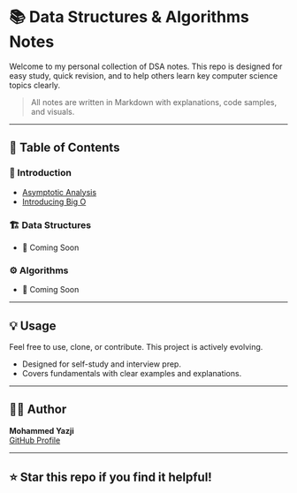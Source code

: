 # 📚 Data Structures & Algorithms Notes

Welcome to my personal collection of DSA notes. This repo is designed for easy study, quick revision, and to help others learn key computer science topics clearly.

> All notes are written in Markdown with explanations, code samples, and visuals.

---

## 📂 Table of Contents

### 🔰 Introduction

- [Asymptotic Analysis](./notes/Intro/1-Asymptotic%20Analysis.md)
- [Introducing Big O](./notes/Intro/2-Introducing%20Big%20O.md)

### 🏗️ Data Structures

- 📌 Coming Soon

### ⚙️ Algorithms

- 📌 Coming Soon

---

## 💡 Usage

Feel free to use, clone, or contribute. This project is actively evolving.

- Designed for self-study and interview prep.
- Covers fundamentals with clear examples and explanations.

---

## 🧑‍💻 Author

**Mohammed Yazji**  
[GitHub Profile](https://github.com/MohammedYazji)

---

## ⭐️ Star this repo if you find it helpful!
